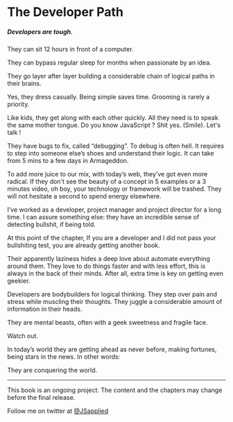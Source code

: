 # The Developer Path

##### Developers are tough.

They can sit 12 hours in front of a computer. 

They can bypass regular sleep for months when passionate by an idea. 

They go layer after layer building a considerable chain of logical paths in their brains. 

Yes, they dress casually. Being simple saves time. Grooming is rarely a priority. 

Like kids, they get along with each other quickly. All they need is to speak the same mother tongue. Do you know JavaScript ? Shit yes. (Smile). Let's talk !  

They have bugs to fix, called “debugging”. To debug is often hell. It requires to step into someone else’s shoes and understand their logic. It can take from 5 mins to a few days in Armageddon. 

To add more juice to our mix, with today’s web,  they’ve got even more radical. If they don't see the beauty of a concept in 5 examples or a 3 minutes video, oh boy, your technology or framework will be trashed. They will not hesitate a second to spend energy elsewhere. 

I’ve worked as a developer, project manager and project director for a long time. I can assure something else: they have an incredible sense of detecting bullshit, if being told. 

At this point of the chapter, If you are a developer and I did not pass your bullshiting test, you are already getting another book.  

Their apparently laziness hides a deep love about automate everything around them. They love to do things faster and with less effort, this is always in the back of their minds. After all, extra time is key on getting even geekier.   

Developers are bodybuilders for logical thinking. They step over pain and stress while muscling their thoughts. They juggle a considerable amount of information in their heads.  

They are mental beasts, often with a geek sweetness and fragile face. 

Watch out. 

In today’s world they are getting ahead as never before, making fortunes, being stars in the news. 
In other words: 

They are conquering the world. 
 



***
 

 
 
This book is an ongoing project. The content and the chapters may change before the final release.

Follow me on twitter at [@JSapplied](https://twitter.com/JSapplied) 










